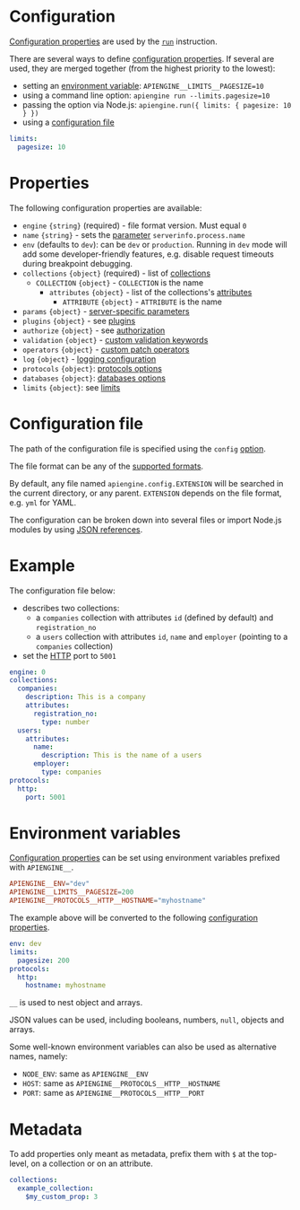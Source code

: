 # Configuration

[Configuration properties](#properties) are used by the
[`run`](server/usage/run.md) instruction.

There are several ways to define [configuration properties](#properties).
If several are used, they are merged together (from the highest priority to
the lowest):
  - setting an [environment variable](#environment-variables):
    `APIENGINE__LIMITS__PAGESIZE=10`
  - using a command line option: `apiengine run --limits.pagesize=10`
  - passing the option via Node.js:
    `apiengine.run({ limits: { pagesize: 10 } })`
  - using a [configuration file](#configuration-file)

```yml
limits:
  pagesize: 10
```

# Properties

The following configuration properties are available:
  - `engine` `{string}` (required) - file format version. Must equal `0`
  - `name` `{string}` - sets the [parameter](server/usage/functions.md#parameters)
    `serverinfo.process.name`
  - `env` (defaults to `dev`): can be `dev` or `production`.
    Running in `dev` mode will add some developer-friendly features, e.g.
    disable request timeouts during breakpoint debugging.
  - `collections` `{object}` (required) - list of
    [collections](server/configuration/collections.md#collections)
    - `COLLECTION` `{object}` - `COLLECTION` is the name
      - `attributes` `{object}` - list of the collections's
        [attributes](server/configuration/collections.md#attributes)
        - `ATTRIBUTE` `{object}` - `ATTRIBUTE` is the name
  - `params` `{object}` -
    [server-specific parameters](server/usage/functions.md#server-specific-parameters)
  - `plugins` `{object}` - see [plugins](server/usage/plugins.md)
  - `authorize` `{object}` - see [authorization](server/configuration/authorization.md)
  - `validation` `{object}` -
    [custom validation keywords](server/configuration/validation.md#custom-validation)
  - `operators` `{object}` -
    [custom patch operators](server/configuration/patch.md#custom-operators)
  - `log` `{object}` - [logging configuration](server/configuration/logging.md)
  - `protocols` `{object}`: [protocols options](server/protocols/protocols.md)
  - `databases` `{object}`: [databases options](server/databases/databases.md)
  - `limits` `{object}`: see [limits](server/configuration/limits.md)

# Configuration file

The path of the configuration file is specified using the
`config` [option](server/usage/run.md).

The file format can be any of the [supported formats](server/usage/formats.md).

By default, any file named `apiengine.config.EXTENSION` will be searched in
the current directory, or any parent. `EXTENSION` depends on the file format,
e.g. `yml` for YAML.

The configuration can be broken down into several files or import Node.js
modules by using [JSON references](server/usage/json_references.md).

# Example

The configuration file below:
  - describes two collections:
    - a `companies` collection with attributes `id` (defined by default)
      and `registration_no`
    - a `users` collection with attributes `id`, `name` and `employer`
      (pointing to a `companies` collection)
  - set the [HTTP](server/protocols/http.md) port to `5001`

```yml
engine: 0
collections:
  companies:
    description: This is a company
    attributes:
      registration_no:
        type: number
  users:
    attributes:
      name:
        description: This is the name of a users
      employer:
        type: companies
protocols:
  http:
    port: 5001
```

# Environment variables

[Configuration properties](#properties) can be set using environment variables
prefixed with `APIENGINE__`.

```toml
APIENGINE__ENV="dev"
APIENGINE__LIMITS__PAGESIZE=200
APIENGINE__PROTOCOLS__HTTP__HOSTNAME="myhostname"
```

The example above will be converted to the following
[configuration properties](#properties).

```yml
env: dev
limits:
  pagesize: 200
protocols:
  http:
    hostname: myhostname
```

`__` is used to nest object and arrays.

JSON values can be used, including booleans, numbers, `null`, objects and
arrays.

Some well-known environment variables can also be used as alternative names,
namely:
  - `NODE_ENV`: same as `APIENGINE__ENV`
  - `HOST`: same as `APIENGINE__PROTOCOLS__HTTP__HOSTNAME`
  - `PORT`: same as `APIENGINE__PROTOCOLS__HTTP__PORT`

# Metadata

To add properties only meant as metadata, prefix them with `$` at the
top-level, on a collection or on an attribute.

```yml
collections:
  example_collection:
    $my_custom_prop: 3
```
